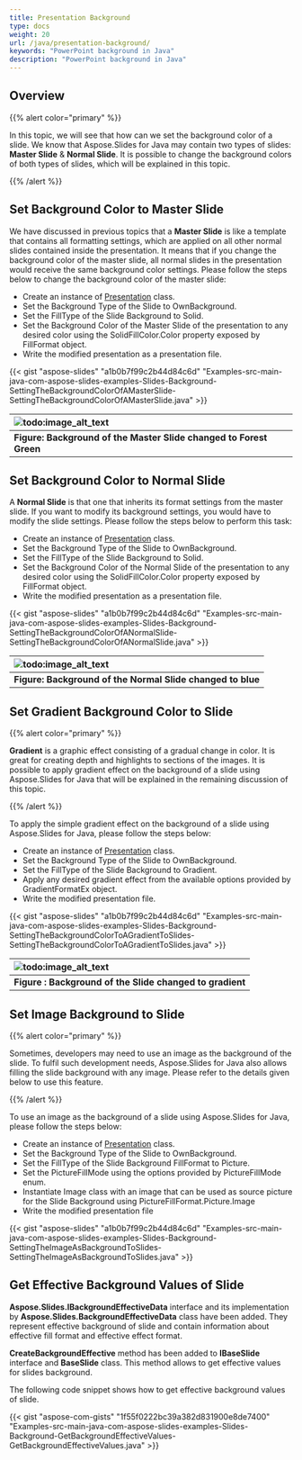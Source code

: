 ```yaml
---
title: Presentation Background
type: docs
weight: 20
url: /java/presentation-background/
keywords: "PowerPoint background in Java"
description: "PowerPoint background in Java"
---
```


## **Overview**
{{% alert color="primary" %}} 

In this topic, we will see that how can we set the background color of a slide. We know that Aspose.Slides for Java may contain two types of slides: **Master Slide** & **Normal Slide**. It is possible to change the background colors of both types of slides, which will be explained in this topic.

{{% /alert %}} 
## **Set Background Color to Master Slide**
We have discussed in previous topics that a **Master Slide** is like a template that contains all formatting settings, which are applied on all other normal slides contained inside the presentation. It means that if you change the background color of the master slide, all normal slides in the presentation would receive the same background color settings. Please follow the steps below to change the background color of the master slide:

- Create an instance of [Presentation](http://www.aspose.com/api/java/slides/com.aspose.slides/classes/Presentation) class.
- Set the Background Type of the Slide to OwnBackground.
- Set the FillType of the Slide Background to Solid.
- Set the Background Color of the Master Slide of the presentation to any desired color using the SolidFillColor.Color property exposed by FillFormat object.
- Write the modified presentation as a presentation file.


{{< gist "aspose-slides" "a1b0b7f99c2b44d84c6d" "Examples-src-main-java-com-aspose-slides-examples-Slides-Background-SettingTheBackgroundColorOfAMasterSlide-SettingTheBackgroundColorOfAMasterSlide.java" >}}

|![todo:image_alt_text](http://i.imgur.com/5lgAcw3.jpg)|
| :- |
|**Figure: Background of the Master Slide changed to Forest Green**|
## **Set Background Color to Normal Slide**
A **Normal Slide** is that one that inherits its format settings from the master slide. If you want to modify its background settings, you would have to modify the slide settings. Please follow the steps below to perform this task:

- Create an instance of [Presentation](http://www.aspose.com/api/java/slides/com.aspose.slides/classes/Presentation) class.
- Set the Background Type of the Slide to OwnBackground.
- Set the FillType of the Slide Background to Solid.
- Set the Background Color of the Normal Slide of the presentation to any desired color using the SolidFillColor.Color property exposed by FillFormat object.
- Write the modified presentation as a presentation file.



{{< gist "aspose-slides" "a1b0b7f99c2b44d84c6d" "Examples-src-main-java-com-aspose-slides-examples-Slides-Background-SettingTheBackgroundColorOfANormalSlide-SettingTheBackgroundColorOfANormalSlide.java" >}}

|![todo:image_alt_text](http://i.imgur.com/8mRnA2W.jpg)|
| :- |
|**Figure: Background of the Normal Slide changed to blue**|

## **Set Gradient Background Color to Slide**
{{% alert color="primary" %}} 

**Gradient** is a graphic effect consisting of a gradual change in color. It is great for creating depth and highlights to sections of the images. It is possible to apply gradient effect on the background of a slide using Aspose.Slides for Java that will be explained in the remaining discussion of this topic.

{{% /alert %}} 

To apply the simple gradient effect on the background of a slide using Aspose.Slides for Java, please follow the steps below:

- Create an instance of [Presentation](http://www.aspose.com/api/java/slides/com.aspose.slides/classes/Presentation) class.
- Set the Background Type of the Slide to OwnBackground.
- Set the FillType of the Slide Background to Gradient.
- Apply any desired gradient effect from the available options provided by GradientFormatEx object.
- Write the modified presentation file.

{{< gist "aspose-slides" "a1b0b7f99c2b44d84c6d" "Examples-src-main-java-com-aspose-slides-examples-Slides-Background-SettingTheBackgroundColorToAGradientToSlides-SettingTheBackgroundColorToAGradientToSlides.java" >}}

|![todo:image_alt_text](http://i.imgur.com/kHXkBIc.jpg)|
| :- |
|**Figure : Background of the Slide changed to gradient**|

## **Set Image Background to Slide**
{{% alert color="primary" %}} 

Sometimes, developers may need to use an image as the background of the slide. To fulfil such development needs, Aspose.Slides for Java also allows filling the slide background with any image. Please refer to the details given below to use this feature.

{{% /alert %}} 

To use an image as the background of a slide using Aspose.Slides for Java, please follow the steps below:

- Create an instance of [Presentation](http://www.aspose.com/api/java/slides/com.aspose.slides/classes/Presentation) class.
- Set the Background Type of the Slide to OwnBackground.
- Set the FillType of the Slide Background FillFormat to Picture.
- Set the PictureFillMode using the options provided by PictureFillMode enum.
- Instantiate Image class with an image that can be used as source picture for the Slide Background using PictureFillFormat.Picture.Image
- Write the modified presentation file

{{< gist "aspose-slides" "a1b0b7f99c2b44d84c6d" "Examples-src-main-java-com-aspose-slides-examples-Slides-Background-SettingTheImageAsBackgroundToSlides-SettingTheImageAsBackgroundToSlides.java" >}}


## **Get Effective Background Values of Slide**
**Aspose.Slides.IBackgroundEffectiveData** interface and its implementation by **Aspose.Slides.BackgroundEffectiveData** class have been added. They represent effective background of slide and contain information about effective fill format and effective effect format.

**CreateBackgroundEffective** method has been added to **IBaseSlide** interface and **BaseSlide** class. This method allows to get effective values for slides background.

The following code snippet shows how to get effective background values of slide.

{{< gist "aspose-com-gists" "1f55f0222bc39a382d831900e8de7400" "Examples-src-main-java-com-aspose-slides-examples-Slides-Background-GetBackgroundEffectiveValues-GetBackgroundEffectiveValues.java" >}}
